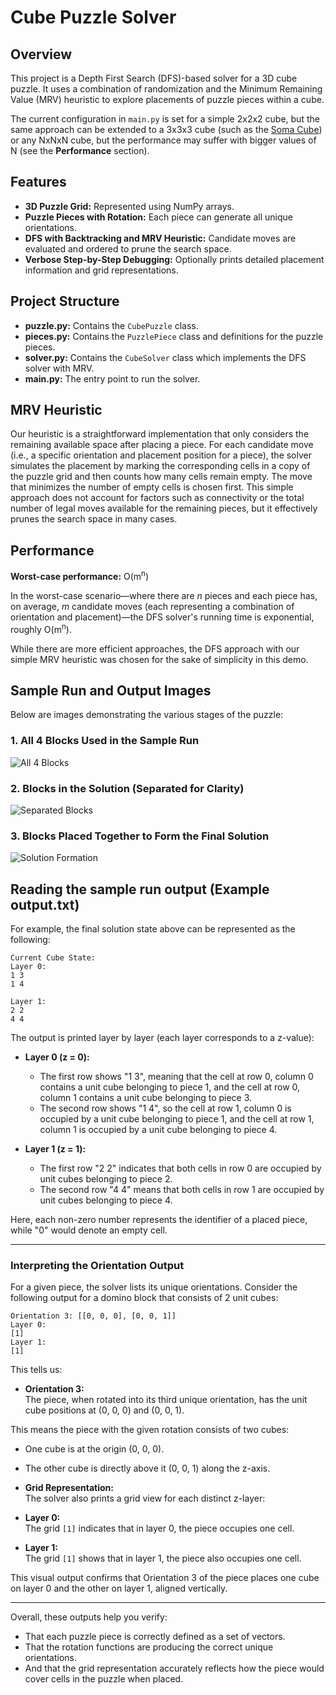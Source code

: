 # Cube Puzzle Solver

## Overview

This project is a Depth First Search (DFS)-based solver for a 3D cube puzzle. It uses a combination of randomization and the Minimum Remaining Value (MRV) heuristic to explore placements of puzzle pieces within a cube.

The current configuration in `main.py` is set for a simple 2x2x2 cube, but the same approach can be extended to a 3x3x3 cube (such as the [Soma Cube](https://en.wikipedia.org/wiki/Soma_cube)) or any NxNxN cube, but the performance may suffer with bigger values of N (see the **Performance** section).


## Features
- **3D Puzzle Grid:** Represented using NumPy arrays.
- **Puzzle Pieces with Rotation:** Each piece can generate all unique orientations.
- **DFS with Backtracking and MRV Heuristic:** Candidate moves are evaluated and ordered to prune the search space.
- **Verbose Step-by-Step Debugging:** Optionally prints detailed placement information and grid representations.

## Project Structure
- **puzzle.py:** Contains the `CubePuzzle` class.
- **pieces.py:** Contains the `PuzzlePiece` class and definitions for the puzzle pieces.
- **solver.py:** Contains the `CubeSolver` class which implements the DFS solver with MRV.
- **main.py:** The entry point to run the solver.

## MRV Heuristic

Our heuristic is a straightforward implementation that only considers the remaining available space after placing a piece. For each candidate move (i.e., a specific orientation and placement position for a piece), the solver simulates the placement by marking the corresponding cells in a copy of the puzzle grid and then counts how many cells remain empty. The move that minimizes the number of empty cells is chosen first. This simple approach does not account for factors such as connectivity or the total number of legal moves available for the remaining pieces, but it effectively prunes the search space in many cases.

## Performance

**Worst-case performance:** O(m<sup>n</sup>)

In the worst-case scenario—where there are *n* pieces and each piece has, on average, *m* candidate moves (each representing a combination of orientation and placement)—the DFS solver's running time is exponential, roughly O(m<sup>n</sup>).

While there are more efficient approaches, the DFS approach with our simple MRV heuristic was chosen for the sake of simplicity in this demo.

## Sample Run and Output Images

Below are images demonstrating the various stages of the puzzle:

### 1. All 4 Blocks Used in the Sample Run
![All 4 Blocks](https://drive.google.com/uc?id=1c0QNqezJD66ptHpCg8MiCoiE-e92Wdjb)

### 2. Blocks in the Solution (Separated for Clarity)
![Separated Blocks](https://drive.google.com/uc?id=1GdGfYeFg-tJF6b8zavLwRN40MVjd2xev)

### 3. Blocks Placed Together to Form the Final Solution
![Solution Formation](https://drive.google.com/uc?id=1O_yO-3DtA3PIMRlT3mU-0I9jHaUEGTwB)

## Reading the sample run output (Example output.txt)

For example, the final solution state above can be represented as the following:

```
Current Cube State:
Layer 0:
1 3
1 4

Layer 1:
2 2
4 4
```

The output is printed layer by layer (each layer corresponds to a z-value):

- **Layer 0 (z = 0):**
  - The first row shows "1 3", meaning that the cell at row 0, column 0 contains a unit cube belonging to piece 1, and the cell at row 0, column 1 contains a unit cube belonging to piece 3.
  - The second row shows "1 4", so the cell at row 1, column 0 is occupied by a unit cube belonging to piece 1, and the cell at row 1, column 1 is occupied by a unit cube belonging to piece 4.

- **Layer 1 (z = 1):**
  - The first row "2 2" indicates that both cells in row 0 are occupied by unit cubes belonging to piece 2.
  - The second row "4 4" means that both cells in row 1 are occupied by unit cubes belonging to piece 4.

Here, each non-zero number represents the identifier of a placed piece, while "0" would denote an empty cell.

---
### Interpreting the Orientation Output

For a given piece, the solver lists its unique orientations. Consider the following output for a domino block that consists of 2 unit cubes:

```
Orientation 3: [[0, 0, 0], [0, 0, 1]]
Layer 0:
[1]
Layer 1:
[1]
```

This tells us:

- **Orientation 3:**  
  The piece, when rotated into its third unique orientation, has the unit cube positions at
  (0, 0, 0) and (0, 0, 1).

This means the piece with the given rotation consists of two cubes:
- One cube is at the origin (0, 0, 0).
- The other cube is directly above it (0, 0, 1) along the z-axis.

- **Grid Representation:**  
The solver also prints a grid view for each distinct z-layer:
- **Layer 0:**  
  The grid `[1]` indicates that in layer 0, the piece occupies one cell.
- **Layer 1:**  
  The grid `[1]` shows that in layer 1, the piece also occupies one cell.
  
This visual output confirms that Orientation 3 of the piece places one cube on layer 0 and the other on layer 1, aligned vertically.


---

Overall, these outputs help you verify:
- That each puzzle piece is correctly defined as a set of vectors.
- That the rotation functions are producing the correct unique orientations.
- And that the grid representation accurately reflects how the piece would cover cells in the puzzle when placed.
